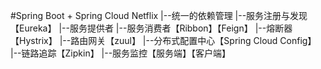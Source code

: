     
#Spring Boot + Spring Cloud Netflix
    |--统一的依赖管理
    |--服务注册与发现【Eureka】
    |--服务提供者
    |--服务消费者【Ribbon】【Feign】
    |--熔断器【Hystrix】
    |--路由网关【zuul】
    |--分布式配置中心【Spring Cloud Config】
    |--链路追踪【Zipkin】
    |--服务监控【服务端】【客户端】
